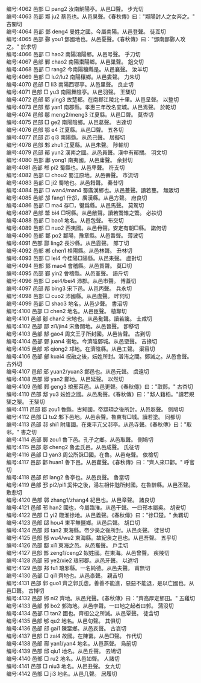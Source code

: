 <!-- { "loadSidebar": true } -->
编号:4062   邑部   □   pang2   汝南鮦陽亭。从邑□聲。   步光切  
编号:4063   邑部   郹   ju2   蔡邑也。从邑狊聲。《春秋傳》曰："郹陽封人之女奔之。"   古闃切  
编号:4064   邑部   鄧   deng4   曼姓之國。今屬南陽。从邑登聲。   徒亙切  
编号:4065   邑部   鄾   you1   鄧國地也。从邑憂聲。《春秋傳》曰："鄧南鄙鄾人攻之。"   於求切  
编号:4066   邑部   □   hao2   南陽淯陽鄉。从邑号聲。   乎刀切  
编号:4067   邑部   鄛   chao2   南陽棗陽鄉。从邑巢聲。   鉏交切  
编号:4068   邑部   □   rang2   今南陽穰縣是。从邑襄聲。   汝羊切  
编号:4069   邑部   □   lu2/lu2   南陽穰鄉。从邑婁聲。   力朱切  
编号:4070   邑部   □   li3   南陽西鄂亭。从邑里聲。   良止切  
编号:4071   邑部   □   yu3   南陽舞陰亭。从邑羽聲。   王榘切  
编号:4072   邑部   郢   ying3   故楚都。在南郡江陵北十里。从邑呈聲。   以整切  
编号:4073   邑部   鄢   yan1   南郡縣。孝惠三年改名宜城。从邑焉聲。   於乾切  
编号:4074   邑部   鄳   meng2/meng3   江夏縣。从邑□聲。   莫杏切  
编号:4075   邑部   □   ge2   南陽陰鄉。从邑葛聲。   古達切  
编号:4076   邑部   鄂   e4   江夏縣。从邑□聲。   五各切  
编号:4077   邑部   邔   qi3   南陽縣。从邑己聲。   居擬切  
编号:4078   邑部   邾   zhu1   江夏縣。从邑朱聲。   陟輸切  
编号:4079   邑部   鄖   yun2   漢南之國。从邑員聲。漢中有鄖關。   羽文切  
编号:4080   邑部   鄘   yong1   南夷國。从邑庸聲。   余封切  
编号:4081   邑部   郫   pi2   蜀縣也。从邑卑聲。   符支切  
编号:4082   邑部   □   chou2   蜀江原地。从邑壽聲。   市流切  
编号:4083   邑部   □   ji2   蜀地也。从邑耤聲。   秦昔切  
编号:4084   邑部   □   wan4/man4   蜀廣漢鄉也。从邑蔓聲。讀若蔓。   無販切  
编号:4085   邑部   邡   fang1   什邡，廣漢縣。从邑方聲。   府良切  
编号:4086   邑部   □   ma4   存□，犍爲縣。从邑馬聲。   莫駕切  
编号:4087   邑部   鄨   bi4   □牱縣。从邑敝聲。讀若鷩雉之鷩。   必袂切  
编号:4088   邑部   □   bao1   地名。从邑包聲。   布交切  
编号:4089   邑部   □   nuo2   西夷國。从邑冄聲。安定有朝□縣。   諾何切  
编号:4090   邑部   鄱   po2   鄱陽，豫章縣。从邑番聲。   薄波切  
编号:4091   邑部   酃   ling2   長沙縣。从邑霝聲。   郎丁切  
编号:4092   邑部   郴   chen1   桂陽縣。从邑林聲。   丑林切  
编号:4093   邑部   □   lei4   今桂陽□陽縣。从邑耒聲。   盧對切  
编号:4094   邑部   鄮   mao4   會稽縣。从邑貿聲。   莫□切  
编号:4095   邑部   鄞   yin2   會稽縣。从邑堇聲。   語斤切  
编号:4096   邑部   □   pei4/bei4   沛郡。从邑巿聲。   博蓋切  
编号:4097   邑部   邴   bing3   宋下邑。从邑丙聲。   兵永切  
编号:4098   邑部   □   cuo2   沛國縣。从邑虘聲。   昨何切  
编号:4099   邑部   □   shao3   地名。从邑少聲。   書沼切  
编号:4100   邑部   □   chen2   地名。从邑臣聲。   植鄰切  
编号:4101   邑部   酁   chan2   宋地也。从邑毚聲。讀若讒。   士咸切  
编号:4102   邑部   鄑   zi1/jin4   宋魯閒地。从邑晉聲。   卽移切  
编号:4103   邑部   郜   gao4   周文王子所封國。从邑告聲。   古到切  
编号:4104   邑部   鄄   juan4   衞地。今濟陰鄄城。从邑垔聲。   吉掾切  
编号:4105   邑部   邛   qiong2   邛地。在濟陰縣。从邑工聲。   渠容切  
编号:4106   邑部   鄶   kuai4   祝融之後，妘姓所封。潧洧之間。鄭滅之。从邑會聲。   古外切  
编号:4107   邑部   邧   yuan2/yuan3   鄭邑也。从邑元聲。   虞遠切  
编号:4108   邑部   郔   yan2   鄭地。从邑延聲。   以然切  
编号:4109   邑部   郠   geng3   琅邪莒邑。从邑更聲。《春秋傳》曰："取郠。"   古杏切  
编号:4110   邑部   鄅   yu3   妘姓之國。从邑禹聲。《春秋傳》曰："鄅人籍稻。"讀若規榘之榘。   王榘切  
编号:4111   邑部   鄒   zou1   魯縣，古邾國，帝顓頊之後所封。从邑芻聲。   側鳩切  
编号:4112   邑部   □   tu2   邾下邑地。从邑余聲。魯東有□城。讀若塗。   同都切  
编号:4113   邑部   邿   shi1   附庸國。在東平亢父邿亭。从邑寺聲。《春秋傳》曰："取邿。"   書之切  
编号:4114   邑部   郰   zou1   魯下邑。孔子之鄉。从邑取聲。   側鳩切  
编号:4115   邑部   郕   cheng2   魯孟氏邑。从邑成聲。   氏征切  
编号:4116   邑部   □   yan3   周公所誅□國。在魯。从邑奄聲。   依檢切  
编号:4117   邑部   酄   huan1   魯下邑。从邑雚聲。《春秋傳》曰："齊人來□酄。"   呼官切  
编号:4118   邑部   郎   lang2   魯亭也。从邑良聲。   魯當切  
编号:4119   邑部   邳   pi2/pi1   奚仲之後，湯左相仲虺所封國。在魯辥縣。从邑丕聲。   敷悲切  
编号:4120   邑部   鄣   zhang1/zhang4   紀邑也。从邑章聲。   諸良切  
编号:4121   邑部   邗   han2   國也，今屬臨淮。从邑干聲。一曰邗本屬吳。   胡安切  
编号:4122   邑部   □   yi2   臨淮徐地。从邑義聲。《春秋傳》曰："徐□楚。"   魚羈切  
编号:4123   邑部   郈   hou4   東平無鹽鄉。从邑后聲。   胡口切  
编号:4124   邑部   郯   tan2   東海縣。帝少昊之後所封。从邑炎聲。   徒甘切  
编号:4125   邑部   郚   wu4/wu2   東海縣。故紀矦之邑也。从邑吾聲。   五乎切  
编号:4126   邑部   酅   xi1   東海之邑。从邑巂聲。   戶圭切  
编号:4127   邑部   鄫   zeng1/ceng2   姒姓國。在東海。从邑曾聲。   疾陵切  
编号:4128   邑部   邪   ye2/xie2   琅邪郡。从邑牙聲。   以遮切  
编号:4129   邑部   邞   fu1   琅邪縣。一名純德。从邑夫聲。   甫無切  
编号:4130   邑部   □   qi1   齊地也。从邑桼聲。   親吉切  
编号:4131   邑部   郭   guo1   齊之郭氏虚。善善不能進，惡惡不能退，是以亡國也。从邑□聲。   古博切  
编号:4132   邑部   郳   ni2   齊地。从邑兒聲。《春秋傳》曰："齊高厚定郳田。"   五雞切  
编号:4133   邑部   郣   bo2   郣海地。从邑孛聲。一曰地之起者曰郣。   蒲沒切  
编号:4134   邑部   □   tan2   國也。齊桓公之所滅。从邑覃聲。   徒含切  
编号:4135   邑部   邭   qu2   地名。从邑句聲。   其俱切  
编号:4136   邑部   郂   gai1   陳畱鄉。从邑亥聲。   古哀切  
编号:4137   邑部   □   zai4   故國。在陳畱。从邑□聲。   作代切  
编号:4138   邑部   酀   yan1/yan4   地名。从邑燕聲。   烏前切  
编号:4139   邑部   邱   qiu1   地名。从邑丘聲。   去鳩切  
编号:4140   邑部   □   ru2   地名。从邑如聲。   人諸切  
编号:4141   邑部   □   niu3   地名。从邑丑聲。   女九切  
编号:4142   邑部   □   ji3   地名。从邑几聲。   居履切  
